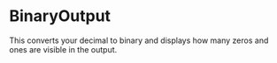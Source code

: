 # BinaryOutput
This converts your decimal to binary and displays how many zeros and ones are visible in the output.
